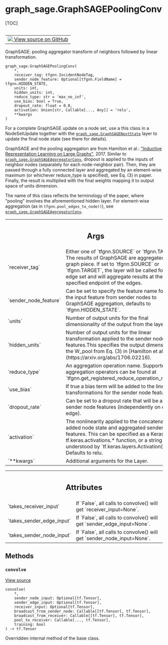 # graph_sage.GraphSAGEPoolingConv

[TOC]

<!-- Insert buttons and diff -->

<table class="tfo-notebook-buttons tfo-api nocontent" align="left">
<td>
  <a target="_blank" href="https://github.com/tensorflow/gnn/tree/master/tensorflow_gnn/models/graph_sage/layers.py#L111-L236">
    <img src="https://www.tensorflow.org/images/GitHub-Mark-32px.png" />
    View source on GitHub
  </a>
</td>
</table>

GraphSAGE: pooling aggregator transform of neighbors followed by linear
transformation.

<pre class="devsite-click-to-copy prettyprint lang-py tfo-signature-link">
<code>graph_sage.GraphSAGEPoolingConv(
    *,
    receiver_tag: tfgnn.IncidentNodeTag,
    sender_node_feature: Optional[tfgnn.FieldName] = tfgnn.HIDDEN_STATE,
    units: int,
    hidden_units: int,
    reduce_type: str = &#x27;max_no_inf&#x27;,
    use_bias: bool = True,
    dropout_rate: float = 0.0,
    activation: Union[str, Callable[..., Any]] = &#x27;relu&#x27;,
    **kwargs
)
</code></pre>

<!-- Placeholder for "Used in" -->

For a complete GraphSAGE update on a node set, use a this class in a
NodeSetUpdate together with the
<a href="../graph_sage/GraphSAGENextState.md"><code>graph_sage.GraphSAGENextState</code></a>
layer to update the final node state (see there for details).

GraphSAGE and the pooling aggregation are from Hamilton et al.:
["Inductive Representation Learning on Large Graphs"](https://arxiv.org/abs/1706.02216),
2017. Similar to
<a href="../graph_sage/GraphSAGEAggregatorConv.md"><code>graph_sage.GraphSAGEAggregatorConv</code></a>,
dropout is applied to the inputs of neighbor nodes (separately for each
node-neighbor pair). Then, they are passed through a fully connected layer and
aggregated by an element-wise maximum (or whichever reduce_type is specified),
see Eq. (3) in paper. Finally, the result is multiplied with the final weights
mapping it to output space of units dimension.

The name of this class reflects the terminology of the paper, where "pooling"
involves the aforementioned hidden layer. For element-wise aggregation (as in
`tfgnn.pool_edges_to_node()`), see
<a href="../graph_sage/GraphSAGEAggregatorConv.md"><code>graph_sage.GraphSAGEAggregatorConv</code></a>.

<!-- Tabular view -->
 <table class="responsive fixed orange">
<colgroup><col width="214px"><col></colgroup>
<tr><th colspan="2"><h2 class="add-link">Args</h2></th></tr>

<tr>
<td>
`receiver_tag`
</td>
<td>
Either one of `tfgnn.SOURCE` or `tfgnn.TARGET`. The results
of GraphSAGE are aggregated for this graph piece. If set to
`tfgnn.SOURCE` or `tfgnn.TARGET`, the layer will be called for an edge
set and will aggregate results at the specified endpoint of the edges.
</td>
</tr><tr>
<td>
`sender_node_feature`
</td>
<td>
Can be set to specify the feature name for use as the
input feature from sender nodes to GraphSAGE aggregation, defaults to
`tfgnn.HIDDEN_STATE`.
</td>
</tr><tr>
<td>
`units`
</td>
<td>
Number of output units for the final dimensionality of the output
from the layer.
</td>
</tr><tr>
<td>
`hidden_units`
</td>
<td>
Number of output units for the linear transformation applied
to the sender node features.This specifies the output dimensions of the
W_pool from Eq. (3) in
[Hamilton et al., 2017](https://arxiv.org/abs/1706.02216).
</td>
</tr><tr>
<td>
`reduce_type`
</td>
<td>
An aggregation operation name. Supported list of aggregation
operators can be found at
`tfgnn.get_registered_reduce_operation_names()`.
</td>
</tr><tr>
<td>
`use_bias`
</td>
<td>
If true a bias term will be added to the linear transformations
for the sender node features.
</td>
</tr><tr>
<td>
`dropout_rate`
</td>
<td>
Can be set to a dropout rate that will be applied to sender
node features (independently on each edge).
</td>
</tr><tr>
<td>
`activation`
</td>
<td>
The nonlinearity applied to the concatenated or added node
state and aggregated sender node features. This can be specified as a
Keras layer, a tf.keras.activations.* function, or a string understood
by `tf.keras.layers.Activation()`. Defaults to relu.
</td>
</tr><tr>
<td>
`**kwargs`
</td>
<td>
Additional arguments for the Layer.
</td>
</tr>
</table>

<!-- Tabular view -->
 <table class="responsive fixed orange">
<colgroup><col width="214px"><col></colgroup>
<tr><th colspan="2"><h2 class="add-link">Attributes</h2></th></tr>

<tr>
<td>
`takes_receiver_input`
</td>
<td>
If `False`, all calls to convolve() will get `receiver_input=None`.
</td>
</tr><tr>
<td>
`takes_sender_edge_input`
</td>
<td>
If `False`, all calls to convolve() will get `sender_edge_input=None`.
</td>
</tr><tr>
<td>
`takes_sender_node_input`
</td>
<td>
If `False`, all calls to convolve() will get `sender_node_input=None`.
</td>
</tr>
</table>

## Methods

<h3 id="convolve"><code>convolve</code></h3>

<a target="_blank" class="external" href="https://github.com/tensorflow/gnn/tree/master/tensorflow_gnn/models/graph_sage/layers.py#L221-L236">View
source</a>

<pre class="devsite-click-to-copy prettyprint lang-py tfo-signature-link">
<code>convolve(
    *,
    sender_node_input: Optional[tf.Tensor],
    sender_edge_input: Optional[tf.Tensor],
    receiver_input: Optional[tf.Tensor],
    broadcast_from_sender_node: Callable[[tf.Tensor], tf.Tensor],
    broadcast_from_receiver: Callable[[tf.Tensor], tf.Tensor],
    pool_to_receiver: Callable[..., tf.Tensor],
    training: bool
) -> tf.Tensor
</code></pre>

Overridden internal method of the base class.

